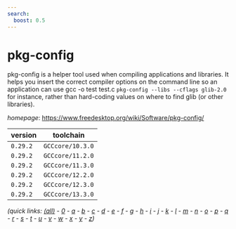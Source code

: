 ```yaml
---
search:
  boost: 0.5
---
```

# pkg-config

pkg-config is a helper tool used when compiling applications and libraries.  It helps you insert the correct compiler options on the command line so an  application can use gcc -o test test.c `pkg-config --libs --cflags glib-2.0`  for instance, rather than hard-coding values on where to find glib (or other  libraries).

*homepage*: <https://www.freedesktop.org/wiki/Software/pkg-config/>

version | toolchain
--------|----------
``0.29.2`` | ``GCCcore/10.3.0``
``0.29.2`` | ``GCCcore/11.2.0``
``0.29.2`` | ``GCCcore/11.3.0``
``0.29.2`` | ``GCCcore/12.2.0``
``0.29.2`` | ``GCCcore/12.3.0``
``0.29.2`` | ``GCCcore/13.3.0``


*(quick links: [(all)](../index.md) - [0](../0/index.md) - [a](../a/index.md) - [b](../b/index.md) - [c](../c/index.md) - [d](../d/index.md) - [e](../e/index.md) - [f](../f/index.md) - [g](../g/index.md) - [h](../h/index.md) - [i](../i/index.md) - [j](../j/index.md) - [k](../k/index.md) - [l](../l/index.md) - [m](../m/index.md) - [n](../n/index.md) - [o](../o/index.md) - [p](../p/index.md) - [q](../q/index.md) - [r](../r/index.md) - [s](../s/index.md) - [t](../t/index.md) - [u](../u/index.md) - [v](../v/index.md) - [w](../w/index.md) - [x](../x/index.md) - [y](../y/index.md) - [z](../z/index.md))*

